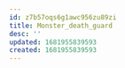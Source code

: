 ```yaml
---
id: z7b57oqs6g1awc956zu89zi
title: Monster_death_guard
desc: ''
updated: 1681955839593
created: 1681955839593
---
```

